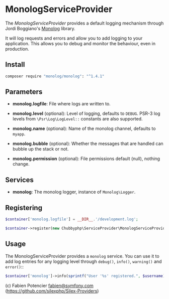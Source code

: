 # MonologServiceProvider

The *MonologServiceProvider* provides a default logging mechanism through
Jordi Boggiano's [Monolog][1] library.

It will log requests and errors and allow you to add logging to your
application. This allows you to debug and monitor the behaviour,
even in production.

## Install

```sh
composer require "monolog/monolog": "^1.4.1"
```

## Parameters

* **monolog.logfile**: File where logs are written to.
* **monolog.level** (optional): Level of logging, defaults to `DEBUG`.
  PSR-3 log levels from `\Psr\Log\LogLevel::` constants are also supported.

* **monolog.name** (optional): Name of the monolog channel,
  defaults to `myapp`.

* **monolog.bubble** (optional): Whether the messages that are handled can bubble up the stack or not.
* **monolog.permission** (optional): File permissions default (null), nothing change.

## Services

* **monolog**: The monolog logger, instance of `Monolog\Logger`.

## Registering

```php
$container['monolog.logfile'] = __DIR__.'/development.log';

$container->register(new Chubbyphp\ServiceProvider\MonologServiceProvider());
```

## Usage

The MonologServiceProvider provides a `monolog` service. You can use it to
add log entries for any logging level through `debug()`, `info()`,
`warning()` and `error()`::

```php
$container['monolog']->info(sprintf("User '%s' registered.", $username));
```

(c) Fabien Potencier <fabien@symfony.com> (https://github.com/silexphp/Silex-Providers)

[1]: https://github.com/Seldaek/monolog
